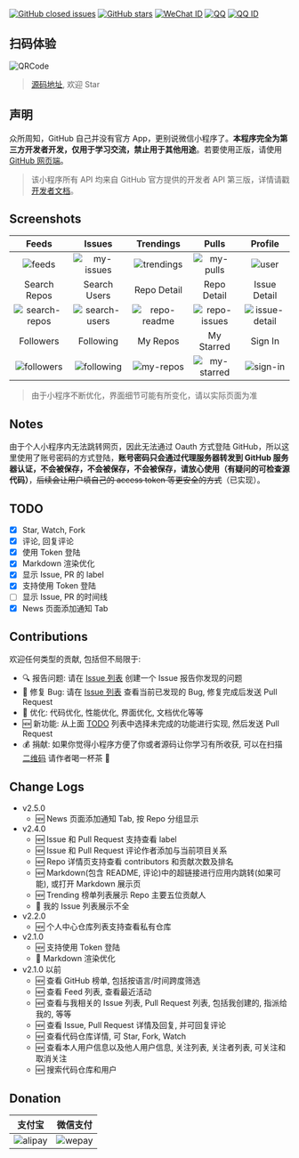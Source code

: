 [![GitHub closed issues](https://img.shields.io/github/issues-closed/kezhenxu94/mini-github.svg)](https://github.com/kezhenxu94/mini-github) [![GitHub stars](https://img.shields.io/github/stars/kezhenxu94/mini-github.svg)](https://github.com/kezhenxu94/mini-github) [![WeChat ID](https://img.shields.io/badge/WeChat-CynicalKid-%2344b549.svg)](https://github.com/kezhenxu94/mini-github) [![QQ](https://img.shields.io/badge/QQ-917423081-12b7f5.svg)](https://github.com/kezhenxu94/mini-github) [![QQ ID](https://img.shields.io/badge/QQ%20Group-948577975-12b7f5.svg)](https://github.com/kezhenxu94/mini-github)

## 扫码体验

![QRCode](https://user-images.githubusercontent.com/15965696/47959988-d2864d80-e02c-11e8-8c39-dac879bad3d6.jpg)

> [源码地址](https://github.com/kezhenxu94/mini-github), 欢迎 Star

## 声明
众所周知，GitHub 自己并没有官方 App，更别说微信小程序了。**本程序完全为第三方开发者开发，仅用于学习交流，禁止用于其他用途**。若要使用正版，请使用 [GitHub 网页端](https://github.com)。

> 该小程序所有 API 均来自 GitHub 官方提供的开发者 API 第三版，详情请戳 [开发者文档](https://developer.github.com/v3/)。

## Screenshots
| Feeds | Issues | Trendings | Pulls | Profile |
| :------: | :------: | :------: | :------: | :------: |
| ![feeds](https://user-images.githubusercontent.com/15965696/56143752-a7d4f380-5fd3-11e9-964e-627c21919485.jpg) | ![my-issues](https://user-images.githubusercontent.com/15965696/56143750-a73c5d00-5fd3-11e9-9191-f2915088aa54.jpg) | ![trendings](https://user-images.githubusercontent.com/15965696/56143749-a6a3c680-5fd3-11e9-95a9-2bfe6b10a31a.jpg) | ![my-pulls](https://user-images.githubusercontent.com/15965696/56143748-a60b3000-5fd3-11e9-9b40-c05705e529bd.jpg) | ![user](https://user-images.githubusercontent.com/15965696/56143747-a5729980-5fd3-11e9-9421-14f4339d56e3.jpg) |
| Search Repos | Search Users | Repo Detail | Repo Detail | Issue Detail |
| ![search-repos](https://user-images.githubusercontent.com/15965696/56143745-a4da0300-5fd3-11e9-8a61-f942745f443a.jpg) | ![search-users](https://user-images.githubusercontent.com/15965696/56143742-a3a8d600-5fd3-11e9-8f4f-d3a795db7b55.jpg) | ![repo-readme](https://user-images.githubusercontent.com/15965696/56143733-a0ade580-5fd3-11e9-9f8c-0b5e82258096.jpg) | ![repo-issues](https://user-images.githubusercontent.com/15965696/56143732-a0154f00-5fd3-11e9-951d-ce93607e1867.jpg) | ![issue-detail](https://user-images.githubusercontent.com/15965696/56143734-a1467c00-5fd3-11e9-8ac2-527dd180a304.jpg) |
| Followers | Following | My Repos | My Starred | Sign In |
| ![followers](https://user-images.githubusercontent.com/15965696/56143741-a3a8d600-5fd3-11e9-9fc9-362ac5a5f208.jpg) | ![following](https://user-images.githubusercontent.com/15965696/56143731-a0154f00-5fd3-11e9-8c71-1a86a33dc4d1.jpg) | ![my-repos](https://user-images.githubusercontent.com/15965696/56143727-9ee42200-5fd3-11e9-9266-82781992c30d.jpg) | ![my-starred](https://user-images.githubusercontent.com/15965696/56143726-9e4b8b80-5fd3-11e9-84a3-14b81599b5e1.jpg) | ![sign-in](https://user-images.githubusercontent.com/15965696/56143723-9db2f500-5fd3-11e9-8a9b-8a034f4b6c52.jpg) |

> 由于小程序不断优化，界面细节可能有所变化，请以实际页面为准

## Notes
由于个人小程序内无法跳转网页，因此无法通过 Oauth 方式登陆 GitHub，所以这里使用了账号密码的方式登陆，**账号密码只会通过代理服务器转发到 GitHub 服务器认证，不会被保存，不会被保存，不会被保存，请放心使用（有疑问的可检查源代码）**，~~后续会让用户填自己的 access token 等更安全的方式~~（已实现）。

## TODO
- [x] Star, Watch, Fork
- [x] 评论, 回复评论
- [x] 使用 Token 登陆
- [x] Markdown 渲染优化
- [x] 显示 Issue, PR 的 label
- [x] 支持使用 Token 登陆
- [ ] 显示 Issue, PR 的时间线
- [x] News 页面添加通知 Tab

## Contributions
欢迎任何类型的贡献, 包括但不局限于:
- :mag: 报告问题: 请在 [Issue 列表](https://github.com/kezhenxu94/mini-github/issues) 创建一个 Issue 报告你发现的问题
- :bug: 修复 Bug: 请在 [Issue 列表](https://github.com/kezhenxu94/mini-github/issues) 查看当前已发现的 Bug, 修复完成后发送 Pull Request
- :hammer: 优化: 代码优化, 性能优化, 界面优化, 文档优化等等
- :new: 新功能: 从上面 [TODO](#todo) 列表中选择未完成的功能进行实现, 然后发送 Pull Request
- :moneybag: 捐献: 如果你觉得小程序方便了你或者源码让你学习有所收获, 可以在扫描 [二维码](#donation) 请作者喝一杯茶 :tea: 

## Change Logs
- v2.5.0
  - :new: News 页面添加通知 Tab, 按 Repo 分组显示
- v2.4.0
  - :new: Issue 和 Pull Request 支持查看 label
  - :new: Issue 和 Pull Request 评论作者添加与当前项目关系
  - :new: Repo 详情页支持查看 contributors 和贡献次数及排名
  - :new: Markdown(包含 README, 评论)中的超链接进行应用内跳转(如果可能), 或打开 Markdown 展示页
  - :new: Trending 榜单列表展示 Repo 主要五位贡献人
  - :bug: 我的 Issue 列表展示不全
- v2.2.0
  - :new: 个人中心仓库列表支持查看私有仓库
- v2.1.0
  - :new: 支持使用 Token 登陆
  - :hammer: Markdown 渲染优化
- v2.1.0 以前
  - :new: 查看 GitHub 榜单, 包括按语言/时间跨度筛选
  - :new: 查看 Feed 列表, 查看最近活动
  - :new: 查看与我相关的 Issue 列表, Pull Request 列表, 包括我创建的, 指派给我的, 等等
  - :new: 查看 Issue, Pull Request 详情及回复, 并可回复评论
  - :new: 查看代码仓库详情, 可 Star, Fork, Watch
  - :new: 查看本人用户信息以及他人用户信息, 关注列表, 关注者列表, 可关注和取消关注
  - :new: 搜索代码仓库和用户

## Donation
| 支付宝 | 微信支付 |
| :------: | :------: |
| ![alipay](https://user-images.githubusercontent.com/15965696/55284497-83a9cd80-53aa-11e9-84f5-c61ba7d1190d.jpg) | ![wepay](https://user-images.githubusercontent.com/15965696/55284500-8d333580-53aa-11e9-8b3f-974cd0508f8e.png) |
